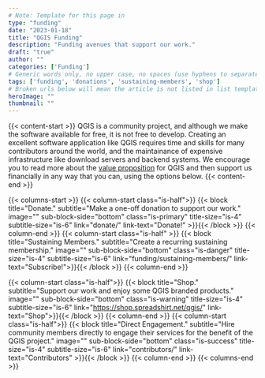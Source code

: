 ```yaml
---
# Note: Template for this page in 
type: "funding"
date: "2023-01-18"
title: "QGIS Funding"
description: "Funding avenues that support our work."
draft: "true"
author: ""
categories: ['Funding']
# Generic words only, no upper case, no spaces (use hyphens to separate words rather)
tags: ['funding', 'donations', 'sustaining-members', 'shop']
# Broken urls below will mean the article is not listed in list templates
heroImage: ""
thumbnail: ""
---
```


{{< content-start >}}
QGIS is a community project, and although we make the software available for free, it is not free to develop. Creating an excellent software application like QGIS requires time and skills for many contributors around the world, and the maintainance of expensive infrastructure like download servers and backend systems. We encourage you to read more about the [value proposition](../value-proposition/) for QGIS and then support us financially in any way that you can, using the options below.
{{< content-end >}}

{{< columns-start >}}
{{< column-start class="is-half">}}
{{< block
    title="Donate."
    subtitle="Make a one-off donation to support our work."
    image=""
    sub-block-side="bottom"
    class="is-primary"
    title-size="is-4"
    subtitle-size="is-6"
    link="donate/"
    link-text="Donate!" >}}{{< /block >}}
{{< column-end >}}
{{< column-start class="is-half" >}}
{{< block
    title="Sustaining Members."
    subtitle="Create a recurring sustaining membership."
    image=""
    sub-block-side="bottom"
    class="is-danger"
    title-size="is-4"
    subtitle-size="is-6"
    link="funding/sustaining-members/"
    link-text="Subscribe!">}}{{< /block >}}
{{< column-end >}}

{{< column-start class="is-half">}}
{{< block
    title="Shop."
    subtitle="Support our work and enjoy some QGIS branded products."
    image=""
    sub-block-side="bottom"
    class="is-warning"
    title-size="is-4"
    subtitle-size="is-6"
    link="https://shop.spreadshirt.net/qgis/"
    link-text="Shop">}}{{< /block >}}
{{< column-end >}}
{{< column-start class="is-half">}}
{{< block
    title="Direct Engagement."
    subtitle="Hire community members directly to engage their services for the benefit of the QGIS project."
    image=""
    sub-block-side="bottom"
    class="is-success"
    title-size="is-4"
    subtitle-size="is-6"
    link="contributors/"
    link-text="Contributors"  >}}{{< /block >}}
{{< column-end >}}
{{< columns-end >}}